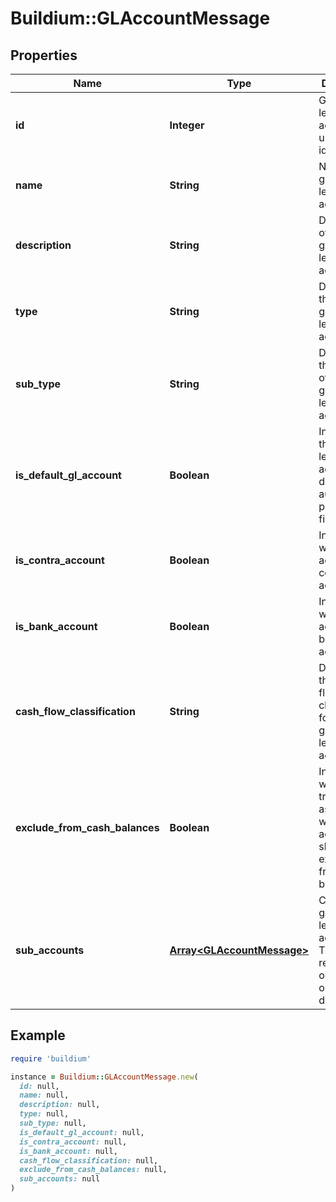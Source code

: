 # Buildium::GLAccountMessage

## Properties

| Name | Type | Description | Notes |
| ---- | ---- | ----------- | ----- |
| **id** | **Integer** | General ledger account unique identifier. | [optional] |
| **name** | **String** | Name of the general ledger account. | [optional] |
| **description** | **String** | Description of the general ledger account. | [optional] |
| **type** | **String** | Describes the type of general ledger account. | [optional] |
| **sub_type** | **String** | Describes the subtype of the general ledger account. | [optional] |
| **is_default_gl_account** | **Boolean** | Indicates if the general ledger account is a default for auto populating fields. | [optional] |
| **is_contra_account** | **Boolean** | Indicates whether the account is a contra account. | [optional] |
| **is_bank_account** | **Boolean** | Indicates whether the account is a bank account. | [optional] |
| **cash_flow_classification** | **String** | Describes the cash flow classification for the general ledger account. | [optional] |
| **exclude_from_cash_balances** | **Boolean** | Indicates whether transactions associated with the account should be excluded from cash balances. | [optional] |
| **sub_accounts** | [**Array&lt;GLAccountMessage&gt;**](GLAccountMessage.md) | Children general ledger accounts. The relationship only goes one level deep. | [optional] |

## Example

```ruby
require 'buildium'

instance = Buildium::GLAccountMessage.new(
  id: null,
  name: null,
  description: null,
  type: null,
  sub_type: null,
  is_default_gl_account: null,
  is_contra_account: null,
  is_bank_account: null,
  cash_flow_classification: null,
  exclude_from_cash_balances: null,
  sub_accounts: null
)
```

